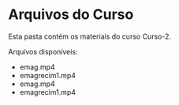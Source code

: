 # Arquivos do Curso

Esta pasta contém os materiais do curso Curso-2.

Arquivos disponíveis:
- emag.mp4
- emagrecim1.mp4
- emag.mp4
- emagrecim1.mp4